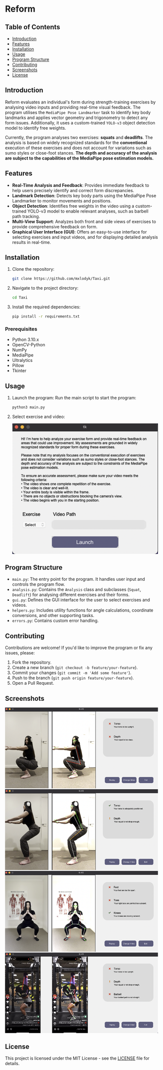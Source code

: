 # Reform

## Table of Contents
- [Introduction](#introduction)
- [Features](#features)
- [Installation](#installation)
- [Usage](#usage)
- [Program Structure](#program-structure)
- [Contributing](#contributing)
- [Screenshots](#screenshots)
- [License](#license)

## Introduction
Reform evaluates an individual's form during strength-training exercises by analysing video inputs and providing real-time visual feedback. The program utilises the `MediaPipe Pose Landmarker` task to identify key body landmarks and applies vector geometry and trigonometry to detect any form issues. Additionally, it uses a custom-trained `YOLO-v3` object detection model to identify free weights.

Currently, the program analyses two exercises: **squats** and **deadlifts**. The analysis is based on widely recognized standards for the **conventional** execution of these exercises and does not account for variations such as sumo styles or close-foot stances. **The depth and accuracy of the analysis are subject to the capabilities of the MediaPipe pose estimation models.**

## Features
- **Real-Time Analysis and Feedback**: Provides immediate feedback to help users precisely identify and correct form discrepancies.
- **Landmark Detection**: Detects key body parts using the MediaPipe Pose Landmarker to monitor movements and positions.
- **Object Detection**: Identifies free weights in the video using a custom-trained YOLO-v3 model to enable relevant analyses, such as barbell path tracking.
- **Multi-View Support**: Analyzes both front and side views of exercises to provide comprehensive feedback on form.
- **Graphical User Interface (GUI)**: Offers an easy-to-use interface for selecting exercises and input videos, and for displaying detailed analysis results in real-time.

## Installation
1. Clone the repository:
    ```bash
    git clone https://github.com/mxlodyk/Taxi.git
    ```
2. Navigate to the project directory:
    ```bash
    cd Taxi
    ```
3. Install the required dependencies:
    ```bash
    pip install -r requirements.txt
    ```

### Prerequisites
- Python 3.10.x
- OpenCV-Python
- NumPy
- MediaPipe
- Ultralytics
- Pillow
- Tkinter

## Usage
1. Launch the program:
    Run the main script to start the program:
    ```bash
    python3 main.py
    ```
2. Select exercise and video:
   
    ![Launch Window](screenshots/launch_window.png)

## Program Structure
- `main.py`: The entry point for the program. It handles user input and controls the program flow.
- `analysis.py`: Contains the `Analysis` class and subclasses (`Squat`, `Deadlift`) for analysing different exercises and their forms.
- `gui.py`: Defines the GUI interface for the user to select exercises and videos.
- `helpers.py`: Includes utility functions for angle calculations, coordinate conversions, and other supporting tasks.
- `errors.py`: Contains custom error handling.

## Contributing
Contributions are welcome! If you'd like to improve the program or fix any issues, please:
1. Fork the repository.
2. Create a new branch (`git checkout -b feature/your-feature`).
3. Commit your changes (`git commit -m 'Add some feature'`).
4. Push to the branch (`git push origin feature/your-feature`).
5. Open a Pull Request.

## Screenshots
![Demonstration 1](screenshots/demo_1.png)
![Demonstration 2](screenshots/demo_2.png)
![Demonstration 3](screenshots/demo_3.png)
![Demonstration 4](screenshots/demo_4.png)

## License
This project is licensed under the MIT License - see the [LICENSE](LICENSE) file for details.
